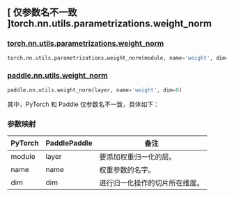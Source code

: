 ## [ 仅参数名不一致 ]torch.nn.utils.parametrizations.weight_norm

### [torch.nn.utils.parametrizations.weight_norm](https://pytorch.org/docs/stable/generated/torch.nn.utils.parametrizations.weight_norm.html)

```python
torch.nn.utils.parametrizations.weight_norm(module, name='weight', dim=0)
```

### [paddle.nn.utils.weight_norm](https://www.paddlepaddle.org.cn/documentation/docs/zh/develop/api/paddle/nn/utils/weight_norm_cn.html#weight-norm)

```python
paddle.nn.utils.weight_norm(layer, name='weight', dim=0)
```

其中，PyTorch 和 Paddle 仅参数名不一致，具体如下：

### 参数映射

| PyTorch       | PaddlePaddle | 备注                                                   |
| ------------- | ------------ | ------------------------------------------------------ |
| module        | layer        | 要添加权重归一化的层。|
| name          | name         | 权重参数的名字。|
| dim           | dim          | 进行归一化操作的切片所在维度。|
